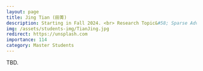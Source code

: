 ```yaml
---
layout: page
title: Jing Tian (田菁)
description: Starting in Fall 2024. <br> Research Topic&#58; Sparse Adversarial Attack.
img: /assets/students-img/TianJing.jpg
redirect: https://unsplash.com
importance: 114
category: Master Students
---
```


TBD.
